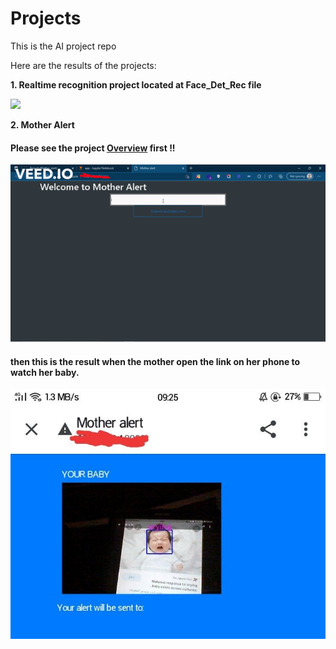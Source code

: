 # Projects
This is the AI project repo

Here are the results of the projects:

**1. Realtime recognition project located at Face_Det_Rec file**

![](https://github.com/FatmAhmedM/Projects/blob/main/Face_Det_Rec/face_recognition/presult.gif)

**2. Mother Alert**

#### Please see the project [Overview](https://github.com/FatmAhmedM/Projects/blob/main/Mother_alert/app_info/Overview.md) first !!

![](https://github.com/FatmAhmedM/Projects/blob/main/Mother_alert/app_info/mother_alert.gif)

#### then this is the result when the mother open the link on her phone to watch her baby.

![](https://github.com/FatmAhmedM/Projects/blob/main/Mother_alert/app_info/motherAlert.jpeg)
